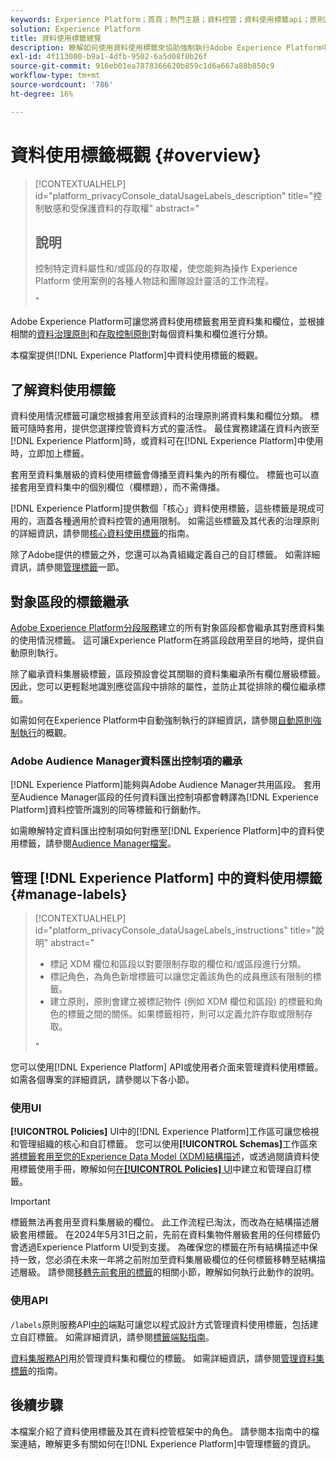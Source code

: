 ```yaml
---
keywords: Experience Platform；首頁；熱門主題；資料控管；資料使用標籤api；原則服務api；資料使用標籤總覽
solution: Experience Platform
title: 資料使用標籤總覽
description: 瞭解如何使用資料使用標籤來協助強制執行Adobe Experience Platform中的資料控管合規性。
exl-id: 4f113000-b9a1-4dfb-9502-6a5d08f0b26f
source-git-commit: 916eb01ea7878366620b859c1d6a667a88b850c9
workflow-type: tm+mt
source-wordcount: '786'
ht-degree: 16%

---
```


# 資料使用標籤概觀 {#overview}

>[!CONTEXTUALHELP]
>id="platform_privacyConsole_dataUsageLabels_description"
>title="控制敏感和受保護資料的存取權"
>abstract="<h2>說明</h2><p>控制特定資料屬性和/或區段的存取權，使您能夠為操作 Experience Platform 使用案例的各種人物誌和團隊設計靈活的工作流程。</p>"

Adobe Experience Platform可讓您將資料使用標籤套用至資料集和欄位，並根據相關的[資料治理原則](../policies/overview.md)和[存取控制原則](../../access-control/abac/ui/policies.md)對每個資料集和欄位進行分類。

本檔案提供[!DNL Experience Platform]中資料使用標籤的概觀。

## 了解資料使用標籤

資料使用情況標籤可讓您根據套用至該資料的治理原則將資料集和欄位分類。 標籤可隨時套用，提供您選擇控管資料方式的靈活性。 最佳實務建議在資料內嵌至[!DNL Experience Platform]時，或資料可在[!DNL Experience Platform]中使用時，立即加上標籤。

套用至資料集層級的資料使用標籤會傳播至資料集內的所有欄位。 標籤也可以直接套用至資料集中的個別欄位（欄標題），而不需傳播。

[!DNL Experience Platform]提供數個「核心」資料使用標籤，這些標籤是現成可用的，涵蓋各種適用於資料控管的通用限制。 如需這些標籤及其代表的治理原則的詳細資訊，請參閱[核心資料使用標籤](reference.md)的指南。

除了Adobe提供的標籤之外，您還可以為貴組織定義自己的自訂標籤。 如需詳細資訊，請參閱[管理標籤](#manage-labels)一節。

## 對象區段的標籤繼承

[Adobe Experience Platform分段服務](../../segmentation/home.md)建立的所有對象區段都會繼承其對應資料集的使用情況標籤。 這可讓Experience Platform在將區段啟用至目的地時，提供自動原則執行。

除了繼承資料集層級標籤，區段預設會從其關聯的資料集繼承所有欄位層級標籤。 因此，您可以更輕鬆地識別應從區段中排除的屬性，並防止其從排除的欄位繼承標籤。

如需如何在Experience Platform中自動強制執行的詳細資訊，請參閱[自動原則強制執行](../enforcement/auto-enforcement.md)的概觀。

### Adobe Audience Manager資料匯出控制項的繼承

[!DNL Experience Platform]能夠與Adobe Audience Manager共用區段。 套用至Audience Manager區段的任何資料匯出控制項都會轉譯為[!DNL Experience Platform]資料控管所識別的同等標籤和行銷動作。

如需瞭解特定資料匯出控制項如何對應至[!DNL Experience Platform]中的資料使用標籤，請參閱[Audience Manager檔案](https://experienceleague.adobe.com/docs/audience-manager/user-guide/implementation-integration-guides/integration-experience-platform/aam-aep-audience-sharing.html#aam-data-export-control-in-aep)。

## 管理 [!DNL Experience Platform] 中的資料使用標籤 {#manage-labels}

>[!CONTEXTUALHELP]
>id="platform_privacyConsole_dataUsageLabels_instructions"
>title="說明"
>abstract="<ul><li>標記 XDM 欄位和區段以對要限制存取的欄位和/或區段進行分類。</li><li>標記角色，為角色新增標籤可以讓您定義該角色的成員應該有限制的標籤。</li><li>建立原則，原則會建立被標記物件 (例如 XDM 欄位和區段) 的標籤和角色的標籤之間的關係。如果標籤相符，則可以定義允許存取或限制存取。</li></ul>"

您可以使用[!DNL Experience Platform] API或使用者介面來管理資料使用標籤。 如需各個專案的詳細資訊，請參閱以下各小節。

### 使用UI

**[!UICONTROL Policies]** UI中的[!DNL Experience Platform]工作區可讓您檢視和管理組織的核心和自訂標籤。 您可以使用&#x200B;**[!UICONTROL Schemas]**&#x200B;工作區來[將標籤套用至您的Experience Data Model (XDM)結構描述](../../xdm/tutorials/labels.md)，或透過閱讀資料使用標籤使用手冊，瞭解如何[在&#x200B;**[!UICONTROL Policies]** UI](./user-guide.md)中建立和管理自訂標籤。

>[!IMPORTANT]
>
>標籤無法再套用至資料集層級的欄位。 此工作流程已淘汰，而改為在結構描述層級套用標籤。 在2024年5月31日之前，先前在資料集物件層級套用的任何標籤仍會透過Experience Platform UI受到支援。 為確保您的標籤在所有結構描述中保持一致，您必須在未來一年將之前附加至資料集層級欄位的任何標籤移轉至結構描述層級。 請參閱[移轉先前套用的標籤](../e2e.md#migrate-labels)的相關小節，瞭解如何執行此動作的說明。

### 使用API

`/labels`原則服務API[中的](https://www.adobe.io/experience-platform-apis/references/policy-service/)端點可讓您以程式設計方式管理資料使用標籤，包括建立自訂標籤。 如需詳細資訊，請參閱[標籤端點指南](../api/labels.md)。

[資料集服務API](https://www.adobe.io/experience-platform-apis/references/dataset-service/)用於管理資料集和欄位的標籤。 如需詳細資訊，請參閱[管理資料集標籤](./dataset-api.md)的指南。

## 後續步驟

本檔案介紹了資料使用標籤及其在資料控管框架中的角色。 請參閱本指南中的檔案連結，瞭解更多有關如何在[!DNL Experience Platform]中管理標籤的資訊。
